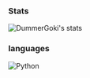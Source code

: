 
### Stats
![DummerGoki's stats](https://github-readme-stats.vercel.app/api?username=DummerGoki&show_icons=false&theme=synthwave)
### languages
<img alt="Python" src="https://img.shields.io/badge/python-3670A0?style=for-the-badge&logo=python&logoColor=ffdd54"/>
